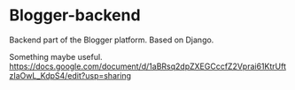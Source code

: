 # Blogger-backend
Backend part of the Blogger platform. Based on Django.

Something maybe useful.
https://docs.google.com/document/d/1aBRsq2dpZXEGCccfZ2Vprai61KtrUftzIaOwL_KdpS4/edit?usp=sharing
